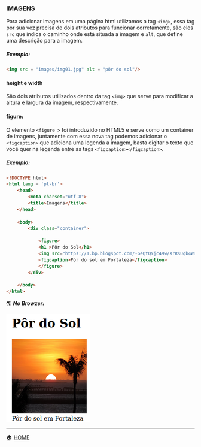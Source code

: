 ### IMAGENS
Para adicionar imagens em uma página html utilizamos a tag ```<img>```, essa tag por sua vez  precisa de dois atributos para funcionar corretamente, são eles ```src``` que indica o caminho onde está situada a imagem e ```alt```, que define uma descrição para a imagem.

##### Exemplo:
```html
<img src = "images/img01.jpg" alt = "pôr do sol"/>
```
#### height e width
São dois atributos utilizados dentro da tag ```<img>``` que serve para modificar a altura e largura da imagem, respectivamente.

#### figure:
  
O elemento ```<figure >``` foi introduzido no HTML5 e serve como um container de imagens, juntamente com essa nova tag podemos adicionar o ```<figcaption>``` que adiciona uma legenda a imagem, basta digitar o texto que você quer na legenda entre as tags ```<figcaption></figcaption>```.

##### Exemplo:
```html
<!DOCTYPE html>
<html lang = 'pt-br'>
	<head>
		<meta charset="utf-8">
		<title>Imagens</title>
	</head>

	<body>
		<div class="container">
			
			<figure>
			<h1 >Pôr do Sol</h1>
			<img src="https://1.bp.blogspot.com/-GeQtQYjc49w/XrRsUqb4WDI/AAAAAAABHEs/OyaH74pnOJUlx7bhO8hy6AfLBvKApjxYwCLcBGAsYHQ/s1600/IMG_3580.JPG" alt="por do sol" width="200" height="200"></br>
			<figcaption>Pôr do sol em Fortaleza</figcaption>
			</figure>
		</div>

	</body>
</html>
```

:earth_americas: ***No Browzer:***

![Imagens](https://github.com/Evaldo-comp/Web/blob/master/HTML/Exemplos/Capturas/img01.png)

______

:house: [HOME](https://github.com/Evaldo-comp/Web)



